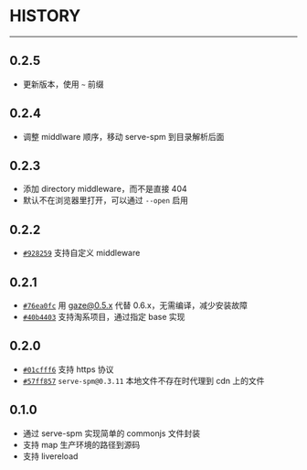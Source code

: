 # HISTORY

---

## 0.2.5

- 更新版本，使用 `~` 前缀

## 0.2.4

- 调整 middlware 顺序，移动 serve-spm 到目录解析后面

## 0.2.3

- 添加 directory middleware，而不是直接 404
- 默认不在浏览器里打开，可以通过 `--open` 启用

## 0.2.2

- [`#928259`](https://github.com/spmjs/spm-server/commit/928259) 支持自定义 middleware

## 0.2.1

- [`#76ea0fc`](https://github.com/spmjs/spm-server/commit/76ea0fc) 用 gaze@0.5.x 代替 0.6.x，无需编译，减少安装故障
- [`#40b4403`](https://github.com/spmjs/spm-server/commit/40b4403) 支持淘系项目，通过指定 base 实现

## 0.2.0

- [`#01cfff6`](https://github.com/spmjs/spm-server/commit/01cfff6) 支持 https 协议
- [`#57ff857`](https://github.com/spmjs/spm-server/commit/57ff857) `serve-spm@0.3.11` 本地文件不存在时代理到 cdn 上的文件

## 0.1.0

- 通过 serve-spm 实现简单的 commonjs 文件封装
- 支持 map 生产环境的路径到源码
- 支持 livereload

